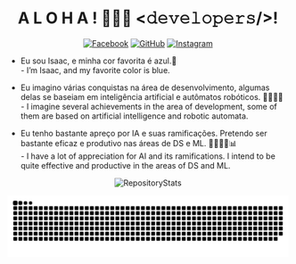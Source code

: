 <div>
  <h1 align="center">
    A L O H A ! 🙋🏾‍♂️ <𝚍𝚎𝚟𝚎𝚕𝚘𝚙𝚎𝚛𝚜/>! 
    <!-- <img src="https://github.com/ABSphreak/ABSphreak/blob/master/gifs/Hi.gif?raw=true" width="30px"> -->
  </h1>
</div>

<p align="center">
  <!-- <a href="https://steamcommunity.com/profiles/76561198147567190/"><img src="https://img.icons8.com/bubbles/50/000000/steam.png" alt="Steam"></a> -->
  <a href="https://www.facebook.com/isaacscardoso/"><img src="https://img.icons8.com/bubbles/50/000000/facebook-circled.png" alt="Facebook"></a>
  <a href="https://github.com/isaacscardoso/"><img src="https://img.icons8.com/bubbles/50/000000/github.png" alt="GitHub"/></a>
  <a href="https://www.instagram.com/isaacscardoso"><img src="https://img.icons8.com/bubbles/50/000000/instagram-new--v2.png" alt="Instagram"></a>
</p>

- Eu sou Isaac, e minha cor favorita é azul.💙<br>- I’m Isaac, and my favorite color is blue.

- Eu imagino várias conquistas na área de desenvolvimento, algumas delas se baseiam em inteligência artificial e autômatos robóticos. 🦾🤖🦿🌐<br>- I imagine several achievements in the area of development, some of them are based on artificial intelligence and robotic automata.

- Eu tenho bastante apreço por IA e suas ramificações. Pretendo ser bastante eficaz e produtivo nas áreas de DS e ML. 👨🏾‍💻🧮📊<br>- I have a lot of appreciation for AI and its ramifications. I intend to be quite effective and productive in the areas of DS and ML.

<p align="center">
  <img src="https://github-readme-stats.vercel.app/api/top-langs/?username=isaacscardoso&theme=tokyonight&layout=compact" alt="RepositoryStats"/>
</p>

<!--
![HTML5 Badge](https://img.shields.io/badge/HTML5-E34F26?style=for-the-badge&logo=html5&logoColor=white)
![CSS3 Badge](https://img.shields.io/badge/CSS3-1572B6?style=for-the-badge&logo=css3&logoColor=white)
![Javascript Badge](https://img.shields.io/badge/JavaScript-323330?style=for-the-badge&logo=javascript&logoColor=F7DF1E)
![Typescript Badge](https://img.shields.io/badge/TypeScript-007ACC?style=for-the-badge&logo=typescript&logoColor=white)
![Java Badge](https://img.shields.io/badge/Java-white?style=for-the-badge&logo=java&logoColor=FF0000)
![Spring Badge](https://img.shields.io/badge/Spring-6DB33F?style=for-the-badge&logo=spring&logoColor=white)
![Spring Boot Badge](https://img.shields.io/badge/Spring_Boot-F2F4F9?style=for-the-badge&logo=spring-boot)
![CSharp Badge](https://img.shields.io/badge/CSharp-54039A?style=for-the-badge&logo=CSharp&logoColor=white)
![.NET Badge](https://img.shields.io/badge/core-54039A?style=for-the-badge&logo=dotnet&logoColor=white)
![PHP Badge](https://img.shields.io/badge/PHP-BF40BF?style=for-the-badge&logo=php&logoColor=white)
![Laravel Badge](https://img.shields.io/badge/laravel-DC143C?style=for-the-badge&logo=laravel&logoColor=white)
![Angular Badge](https://img.shields.io/badge/Angular-DD0031?style=for-the-badge&logo=angular&logoColor=white)
![VueJS Badge](https://img.shields.io/badge/Vue.js-35495E?style=for-the-badge&logo=vuedotjs&logoColor=4FC08D)
---
-->
<p align="center">
  <img src="https://github.com/Platane/snk/raw/output/github-contribution-grid-snake.svg" alt="SnakeGameGIF"/>
</p>


<!--
![Anurag's GitHub stats](https://github-readme-stats.vercel.app/api?username=isaacscardoso&show_icons=true&theme=tokyonight)
[![Github Badge](https://img.icons8.com/bubbles/50/000000/github.png)](https://github.com/isaacscardoso)
[![Steam Badge](https://img.icons8.com/bubbles/50/000000/steam.png)](https://steamcommunity.com/profiles/76561198147567190/)
[![Facebook Badge](https://img.icons8.com/bubbles/50/000000/facebook-circled.png)](https://www.facebook.com/isaacscardoso/)
[![Instagram Badge](https://img.icons8.com/bubbles/50/000000/instagram-new--v2.png)](https://www.instagram.com/isaacscardoso/)
**isaacscardoso/isaacscardoso** is a ✨ _special_ ✨ repository because its `README.md` (this file) appears on your GitHub profile.

Here are some ideas to get you started:

- 🔭 I’m currently working on ...
- 🌱 I’m currently learning ...
- 👯 I’m looking to collaborate on ...
- 🤔 I’m looking for help with ...
- 💬 Ask me about ...
- 📫 How to reach me: ...
- 😄 Pronouns: ...
- ⚡ Fun fact: ...
-->
